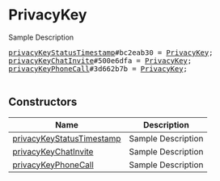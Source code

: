 # PrivacyKey

Sample Description

<pre>
<a href="../constructor/privacyKeyStatusTimestamp">privacyKeyStatusTimestamp</a>#bc2eab30 = <a href="../type/PrivacyKey.md">PrivacyKey</a>;
<a href="../constructor/privacyKeyChatInvite">privacyKeyChatInvite</a>#500e6dfa = <a href="../type/PrivacyKey.md">PrivacyKey</a>;
<a href="../constructor/privacyKeyPhoneCall">privacyKeyPhoneCall</a>#3d662b7b = <a href="../type/PrivacyKey.md">PrivacyKey</a>;

</pre>

## Constructors

| Name | Description |
|------|-------------|
| [privacyKeyStatusTimestamp](../constructor/privacyKeyStatusTimestamp.md) | Sample Description |
| [privacyKeyChatInvite](../constructor/privacyKeyChatInvite.md) | Sample Description |
| [privacyKeyPhoneCall](../constructor/privacyKeyPhoneCall.md) | Sample Description |

